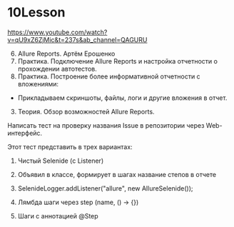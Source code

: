 # 10Lesson

https://www.youtube.com/watch?v=qU9xZ6ZjMic&t=237s&ab_channel=QAGURU

6. Allure Reports. Артём Ерошенко
1. Практика. Подключение Allure Reports и настройка отчетности о прохождении автотестов.
2. Практика. Построение более информативной отчетности c вложениями:
- Прикладываем скриншоты, файлы, логи и другие вложения в отчет.
3. Теория. Обзор возможностей Allure Reports.


Написать тест на проверку названия Issue в репозитории через Web-интерфейс.

Этот тест представить в трех вариантах:

1. Чистый Selenide (с Listener) 
2. Объявил в классе, формирует  в шагах название степов в отчете 
3. SelenideLogger.addListener("allure", new AllureSelenide());

4. Лямбда шаги через step (name, () -> {})

5. Шаги с аннотацией @Step
